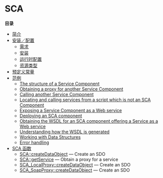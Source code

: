 SCA
===

**目录**

-   [简介](/intro/sca.html)
-   [安装／配置](/sca/setup.html)
    -   [需求](/sca/setup.html#需求)
    -   [安装](/sca/setup.html#安装)
    -   [运行时配置](/sca/setup.html#运行时配置)
    -   [资源类型](/sca/setup.html#资源类型)
-   [预定义常量](/sca/constants.html)
-   [范例](/sca/examples.html)
    -   [The structure of a Service
        Component](/sca/examples.html#The%20structure%20of%20a%20Service%20Component)
    -   [Obtaining a proxy for another Service
        Component](/sca/examples.html#Obtaining%20a%20proxy%20for%20another%20Service%20Component)
    -   [Calling another Service
        Component](/sca/examples.html#Calling%20another%20Service%20Component)
    -   [Locating and calling services from a script which is not an SCA
        Component](/sca/examples.html#Locating%20and%20calling%20services%20from%20a%20script%20which%20is%20not%20an%0A%20%20%20SCA%20Component)
    -   [Exposing a Service Component as a Web
        service](/sca/examples.html#Exposing%20a%20Service%20Component%20as%20a%20Web%20service)
    -   [Deploying an SCA
        component](/sca/examples.html#Deploying%20an%20SCA%20component)
    -   [Obtaining the WSDL for an SCA component offering a Service as a
        Web
        service](/sca/examples.html#Obtaining%20the%20WSDL%20for%20an%20SCA%20component%20offering%20a%20Service%20as%0A%20%20%20a%20Web%20service)
    -   [Understanding how the WSDL is
        generated](/sca/examples.html#Understanding%20how%20the%20WSDL%20is%20generated)
    -   [Working with Data
        Structures](/sca/examples.html#Working%20with%20Data%20Structures)
    -   [Error handling](/sca/examples.html#Error%20handling)
-   [SCA 函数](/ref/sca.html)
    -   [SCA::createDataObject](/ref/sca.html#SCA::createDataObject) —
        Create an SDO
    -   [SCA::getService](/ref/sca.html#SCA::getService) — Obtain a
        proxy for a service
    -   [SCA\_LocalProxy::createDataObject](/ref/sca.html#SCA_LocalProxy::createDataObject)
        — Create an SDO
    -   [SCA\_SoapProxy::createDataObject](/ref/sca.html#SCA_SoapProxy::createDataObject)
        — Create an SDO
